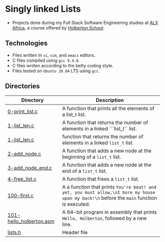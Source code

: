 # Singly linked Lists

- Projects done during my Full Stack Software Engineering studies at [ALX Africa](https://www.alxafrica.com/software-engineering-2022/), a course offered by [Holberton School](https://www.holbertonschool.com/).

## Technologies
- Files written in ```vi```, ```vim```, and ```emacs``` editors. 
- C files compiled using ```gcc 9.4.0```.
- C files wriiten according to the betty coding style. 
- Files tested on ```Ubuntu 20.04``` LTS using ```gcc```.

## Directories 

| Directory  | Description |
| ---  | --- |
|[0-print_list.c](0-print_list.c)|A function that prints all the elements of a list_t list.|
|[1-list_len.c](1-list_len.c)|A function that returns the number of elements in a linked ```list_t`` list.|
|[1-list_len.c](1-list_len.c)| function that returns the number of elements in a linked ```list_t``` list. |
|[2-add_node.c](2-add_node.c)|A function that adds a new node at the beginning of a ```list_t``` list.|
|[3-add_node_end.c](3-add_node_end.c)|A function that adds a new node at the end of a ```list_t``` list.|
|[4-free_list.c](4-free_list.c)|A function that frees a ```list_t``` list.|
|[100-first.c](100-first.c)|A a function that prints ```You're beat! and yet, you must allow,\nI bore my house upon my back!\n``` before the ```main``` function is executed.
|[101-hello_holberton.asm](101-hello_holberton.asm)|A 64-bit program in assembly that prints ```Hello, Holberton```, followed by a new line.|
|[lists.h](lists.h)|Header file|
